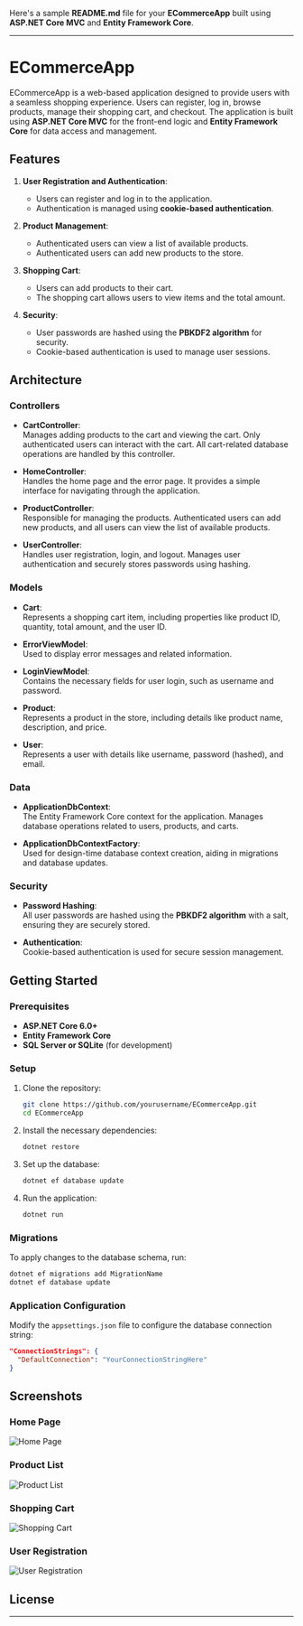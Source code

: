 Here's a sample **README.md** file for your **ECommerceApp** built using **ASP.NET Core MVC** and **Entity Framework Core**.

---

# ECommerceApp

ECommerceApp is a web-based application designed to provide users with a seamless shopping experience. Users can register, log in, browse products, manage their shopping cart, and checkout. The application is built using **ASP.NET Core MVC** for the front-end logic and **Entity Framework Core** for data access and management.

## Features

1. **User Registration and Authentication**:
   - Users can register and log in to the application.
   - Authentication is managed using **cookie-based authentication**.

2. **Product Management**:
   - Authenticated users can view a list of available products.
   - Authenticated users can add new products to the store.

3. **Shopping Cart**:
   - Users can add products to their cart.
   - The shopping cart allows users to view items and the total amount.

4. **Security**:
   - User passwords are hashed using the **PBKDF2 algorithm** for security.
   - Cookie-based authentication is used to manage user sessions.

## Architecture

### Controllers

- **CartController**:  
  Manages adding products to the cart and viewing the cart. Only authenticated users can interact with the cart. All cart-related database operations are handled by this controller.

- **HomeController**:  
  Handles the home page and the error page. It provides a simple interface for navigating through the application.

- **ProductController**:  
  Responsible for managing the products. Authenticated users can add new products, and all users can view the list of available products.

- **UserController**:  
  Handles user registration, login, and logout. Manages user authentication and securely stores passwords using hashing.

### Models

- **Cart**:  
  Represents a shopping cart item, including properties like product ID, quantity, total amount, and the user ID.

- **ErrorViewModel**:  
  Used to display error messages and related information.

- **LoginViewModel**:  
  Contains the necessary fields for user login, such as username and password.

- **Product**:  
  Represents a product in the store, including details like product name, description, and price.

- **User**:  
  Represents a user with details like username, password (hashed), and email.

### Data

- **ApplicationDbContext**:  
  The Entity Framework Core context for the application. Manages database operations related to users, products, and carts.

- **ApplicationDbContextFactory**:  
  Used for design-time database context creation, aiding in migrations and database updates.

### Security

- **Password Hashing**:  
  All user passwords are hashed using the **PBKDF2 algorithm** with a salt, ensuring they are securely stored.

- **Authentication**:  
  Cookie-based authentication is used for secure session management.

## Getting Started

### Prerequisites

- **ASP.NET Core 6.0+**
- **Entity Framework Core**
- **SQL Server or SQLite** (for development)

### Setup

1. Clone the repository:
   ```bash
   git clone https://github.com/yourusername/ECommerceApp.git
   cd ECommerceApp
   ```

2. Install the necessary dependencies:
   ```bash
   dotnet restore
   ```

3. Set up the database:
   ```bash
   dotnet ef database update
   ```

4. Run the application:
   ```bash
   dotnet run
   ```

### Migrations

To apply changes to the database schema, run:
```bash
dotnet ef migrations add MigrationName
dotnet ef database update
```

### Application Configuration

Modify the `appsettings.json` file to configure the database connection string:
```json
"ConnectionStrings": {
  "DefaultConnection": "YourConnectionStringHere"
}
```

## Screenshots

### Home Page
![Home Page](https://github.com/user-attachments/assets/6c19d743-d7b5-42a4-8d64-bdb070bd7992)

### Product List
![Product List](https://github.com/user-attachments/assets/83586f8f-bc88-4d68-a572-d006dae9919d)

### Shopping Cart
![Shopping Cart](https://github.com/user-attachments/assets/edeed75a-fcd7-4d1d-b5cb-d541e372e59f)

### User Registration
![User Registration](https://github.com/user-attachments/assets/bf4fe3ab-28ef-40ea-a3e1-2f318c6e27a3)

## License


---


